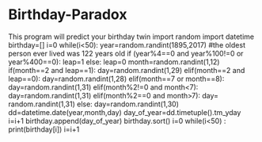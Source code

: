 # Birthday-Paradox
This program will predict your birthday twin
import random
import datetime
birthday=[]
i=0
while(i<50):
     year=random.randint(1895,2017)
#the oldest person ever lived was 122 years old
     if (year%4==0 and year%100!=0 or year%400==0):
         leap=1
     else:
         leap=0
     month=random.randint(1,12)
     if(month==2 and leap==1):
         day=random.randint(1,29)
     elif(month==2 and leap==0):
         day=random.randint(1,28)
     elif(month==7 or month==8):
         day=random.randint(1,31)
     elif(month%2!=0 and month<7):
         day=random.randint(1,31)
     elif(month%2==0 and month>7):
        day= random.randint(1,31) 
     else:
         day=random.randint(1,30)    
     dd=datetime.date(year,month,day)
     day_of_year=dd.timetuple().tm_yday
     i=i+1
     birthday.append(day_of_year)
birthday.sort()
i=0
while(i<50) :
 print(birthday[i])
 i=i+1
 
             
